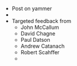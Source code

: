 - Post on yammer
- 
- Targeted feedback from
  * John McCallum
  - David Chagne
  - Paul Datson
  - Andrew Catanach
  - Robert Scahffer
  - 
